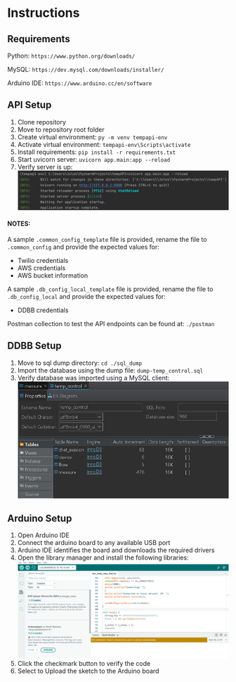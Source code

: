 # Instructions
## Requirements
Python: `https://www.python.org/downloads/`

MySQL: `https://dev.mysql.com/downloads/installer/`

Arduino IDE: `https://www.arduino.cc/en/software`

## API Setup
1. Clone repository
2. Move to repository root folder
3. Create virtual environment: `py -m venv tempapi-env`
4. Activate virtual environment: `tempapi-env\Scripts\activate`
5. Install requirements: `pip install -r requirements.txt`
6. Start uvicorn server: `uvicorn app.main:app --reload`
7. Verify server is up:
![instructions_server_up](./pics/instructions_server_up.PNG)

#### NOTES: 
A sample `.common_config_template` file is provided, rename the file to `.common_config` and provide the expected values for:

- Twilio credentials
- AWS credentials
- AWS bucket information

A sample `.db_config_local_template` file is provided, rename the file to `.db_config_local` and provide the expected values for:

- DDBB credentials

Postman collection to test the API endpoints can be found at: `./postman`

## DDBB Setup
1. Move to sql dump directory: `cd ./sql_dump`
2. Import the database using the dump file: `dump-temp_control.sql`
3. Verify database was imported using a MySQL client:
![db_temp_control](./pics/db_temp_control.PNG)

## Arduino Setup
1. Open Arduino IDE
2. Connect the arduino board to any available USB port
3. Arduino IDE identifies the board and downloads the required drivers
4. Open the library manager and install the following libraries:
![arduino_libraries](./pics/arduino_libraries.PNG)
5. Click the checkmark button to verify the code
6. Select to Upload the sketch to the Arduino board